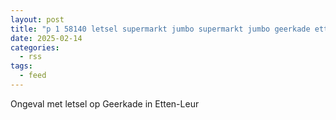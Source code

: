 ```yaml
---
layout: post
title: "p 1 58140 letsel supermarkt jumbo supermarkt jumbo geerkade etten-leur"
date: 2025-02-14
categories: 
  - rss
tags: 
  - feed
---
```


Ongeval met letsel op Geerkade in Etten-Leur
